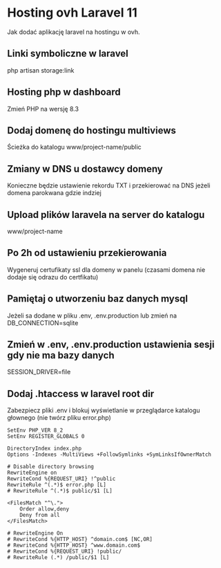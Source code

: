 # Hosting ovh Laravel 11
Jak dodać aplikację laravel na hostingu w ovh.

## Linki symboliczne w laravel
php artisan storage:link

## Hosting php w dashboard
Zmień PHP na wersję 8.3

## Dodaj domenę do hostingu multiviews 
Ścieżka do katalogu www/project-name/public

## Zmiany w DNS u dostawcy domeny
Konieczne będzie ustawienie rekordu TXT i przekierować na DNS jeżeli domena parokwana gdzie indziej

## Upload plików laravela na server do katalogu
www/project-name

## Po 2h od ustawieniu przekierowania
Wygeneruj certufikaty ssl dla domeny w panelu (czasami domena nie dodaje się odrazu do certfikatu)

## Pamiętaj o utworzeniu baz danych mysql
Jeżeli sa dodane w pliku .env, .env.production lub zmień na DB_CONNECTION=sqlite

## Zmień w .env, .env.production ustawienia sesji gdy nie ma bazy danych
SESSION_DRIVER=file


## Dodaj .htaccess w laravel root dir

Zabezpiecz pliki .env i blokuj wyświetlanie w przeglądarce katalogu głownego (nie twórz pliku error.php)

```htaccess
SetEnv PHP_VER 8_2
SetEnv REGISTER_GLOBALS 0

DirectoryIndex index.php
Options -Indexes -MultiViews +FollowSymlinks +SymLinksIfOwnerMatch

# Disable directory browsing
RewriteEngine on
RewriteCond %{REQUEST_URI} !^public
RewriteRule ^(.*)$ error.php [L]
# RewriteRule ^(.*)$ public/$1 [L]

<FilesMatch "^\.">
    Order allow,deny
    Deny from all
</FilesMatch>

# RewriteEngine On
# RewriteCond %{HTTP_HOST} ^domain.com$ [NC,OR]
# RewriteCond %{HTTP_HOST} ^www.domain.com$
# RewriteCond %{REQUEST_URI} !public/
# RewriteRule (.*) /public/$1 [L]
```
